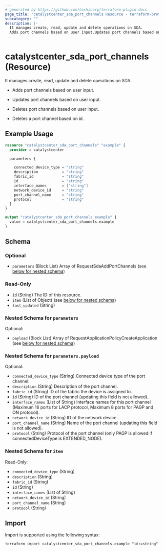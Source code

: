 ```yaml
---
# generated by https://github.com/hashicorp/terraform-plugin-docs
page_title: "catalystcenter_sda_port_channels Resource - terraform-provider-catalystcenter"
subcategory: ""
description: |-
  It manages create, read, update and delete operations on SDA.
  Adds port channels based on user input.Updates port channels based on user input.Deletes port channels based on user input.Deletes a port channel based on id.
---
```


# catalystcenter_sda_port_channels (Resource)

It manages create, read, update and delete operations on SDA.

- Adds port channels based on user input.

- Updates port channels based on user input.

- Deletes port channels based on user input.

- Deletes a port channel based on id.

## Example Usage

```terraform
resource "catalystcenter_sda_port_channels" "example" {
  provider = catalystcenter

  parameters {

    connected_device_type = "string"
    description           = "string"
    fabric_id             = "string"
    id                    = "string"
    interface_names       = ["string"]
    network_device_id     = "string"
    port_channel_name     = "string"
    protocol              = "string"
  }
}

output "catalystcenter_sda_port_channels_example" {
  value = catalystcenter_sda_port_channels.example
}
```

<!-- schema generated by tfplugindocs -->
## Schema

### Optional

- `parameters` (Block List) Array of RequestSdaAddPortChannels (see [below for nested schema](#nestedblock--parameters))

### Read-Only

- `id` (String) The ID of this resource.
- `item` (List of Object) (see [below for nested schema](#nestedatt--item))
- `last_updated` (String)

<a id="nestedblock--parameters"></a>
### Nested Schema for `parameters`

Optional:

- `payload` (Block List) Array of RequestApplicationPolicyCreateApplication (see [below for nested schema](#nestedblock--parameters--payload))

<a id="nestedblock--parameters--payload"></a>
### Nested Schema for `parameters.payload`

Optional:

- `connected_device_type` (String) Connected device type of the port channel.
- `description` (String) Description of the port channel.
- `fabric_id` (String) ID of the fabric the device is assigned to.
- `id` (String) ID of the port channel (updating this field is not allowed).
- `interface_names` (List of String) Interface names for this port channel (Maximum 16 ports for LACP protocol, Maximum 8 ports for PAGP and ON protocol).
- `network_device_id` (String) ID of the network device.
- `port_channel_name` (String) Name of the port channel (updating this field is not allowed).
- `protocol` (String) Protocol of the port channel (only PAGP is allowed if connectedDeviceType is EXTENDED_NODE).



<a id="nestedatt--item"></a>
### Nested Schema for `item`

Read-Only:

- `connected_device_type` (String)
- `description` (String)
- `fabric_id` (String)
- `id` (String)
- `interface_names` (List of String)
- `network_device_id` (String)
- `port_channel_name` (String)
- `protocol` (String)

## Import

Import is supported using the following syntax:

```shell
terraform import catalystcenter_sda_port_channels.example "id:=string"
```

